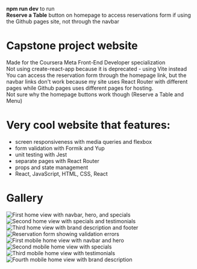 **npm run dev** to run  
**Reserve a Table** button on homepage to access reservations form if using the Github pages site, not through the navbar

# Capstone project website
Made for the Coursera Meta Front-End Developer specialization  
Not using create-react-app because it is deprecated - using Vite instead  
You can access the reservation form through the homepage link, but the navbar links don't work because my site uses React Router with different pages while Github pages uses different pages for hosting.  
Not sure why the homepage buttons work though (Reserve a Table and Menu)

# Very cool website that features:
- screen responsiveness with media queries and flexbox
- form validation with Formik and Yup
- unit testing with Jest
- separate pages with React Router
- props and state management
- React, JavaScript, HTML, CSS, React

# Gallery

![First home view with navbar, hero, and specials](home-1.png "First home view with navbar, hero, and specials")
![Second home view with specials and testimonials](home-2.png "Second home view with specials and testimonials")
![Third home view with brand description and footer](home-3.png "Third home view with brand description and footer")
![Reservation form showing validation errors](reservation.png "Reservation form")
![First mobile home view with navbar and hero](home-mobile-1.png "First mobile home view with navbar and hero")
![Second mobile home view with specials](home-mobile-2.png "Second mobile home view with specials")
![Third mobile home view with testimonials](home-mobile-3.png "Third mobile home view with testimonials")
![Fourth mobile home view with brand description](home-mobile-4.png "Fourth mobile home view with brand description")